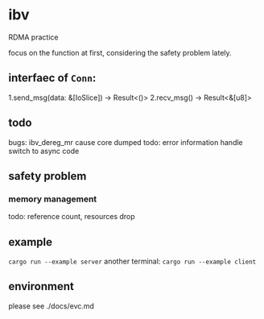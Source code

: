 # ibv
RDMA practice

focus on the function at first, considering the safety problem lately.

## interfaec of `Conn`:
 1.send_msg(data: &[IoSlice]) -> Result<()>
 2.recv_msg() -> Result<&[u8]>

## todo
bugs: ibv_dereg_mr cause core dumped
todo: error information handle
            switch to async code

## safety problem
### memory management
todo: reference count, resources drop


## example
`cargo run --example server`
another terminal:
`cargo run --example client`

## environment
please see ./docs/evc.md